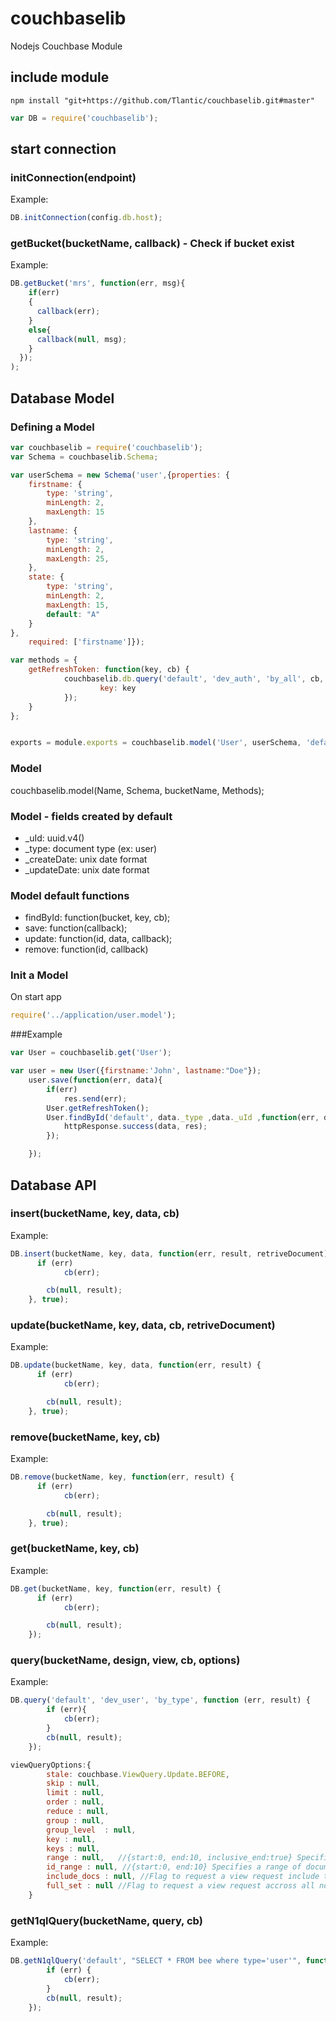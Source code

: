 couchbaselib
=================

Nodejs Couchbase Module


## include module  ##

```
npm install "git+https://github.com/Tlantic/couchbaselib.git#master"
```

```javascript
var DB = require('couchbaselib');
````

## start connection  ##

### initConnection(endpoint)

Example:

```javascript
DB.initConnection(config.db.host);
```

### getBucket(bucketName, callback) - Check if bucket exist

Example:

```javascript
DB.getBucket('mrs', function(err, msg){
    if(err)
    {
      callback(err);
    }
    else{
      callback(null, msg);
    }
  });
);
```

## Database Model  ##

### Defining a Model

```javascript
var couchbaselib = require('couchbaselib');
var Schema = couchbaselib.Schema;

var userSchema = new Schema('user',{properties: {
	firstname: {
		type: 'string',
		minLength: 2,
		maxLength: 15
	},
	lastname: {
		type: 'string',
		minLength: 2,
		maxLength: 25,
	},
	state: {
		type: 'string',
		minLength: 2,
		maxLength: 15,
		default: "A"
	}
},
	required: ['firstname']});

var methods = {
	getRefreshToken: function(key, cb) {
			couchbaselib.db.query('default', 'dev_auth', 'by_all', cb, {
					key: key
			});
	}
};


exports = module.exports = couchbaselib.model('User', userSchema, 'default', methods);
```
### Model

couchbaselib.model(Name, Schema, bucketName, Methods);


### Model - fields created by default
- _uId: uuid.v4()
- _type: document type (ex: user)
- _createDate: unix date format
- _updateDate: unix date format

### Model default functions

- findById: function(bucket, key, cb);
- save: function(callback);
- update: function(id, data, callback);
- remove: function(id, callback)

### Init a Model

On start app

```javascript
require('../application/user.model');
```

###Example

```javascript
var User = couchbaselib.get('User');

var user = new User({firstname:'John', lastname:"Doe"});
	user.save(function(err, data){
		if(err)
			res.send(err);
		User.getRefreshToken();
		User.findById('default', data._type ,data._uId ,function(err, data){
			httpResponse.success(data, res);
		});

	});
```

## Database API  ##

### insert(bucketName, key, data, cb)

Example:

```javascript
DB.insert(bucketName, key, data, function(err, result, retriveDocument) {
	  if (err)
            cb(err);

    	cb(null, result);
    }, true);

```

### update(bucketName, key, data, cb, retriveDocument)

Example:

```javascript
DB.update(bucketName, key, data, function(err, result) {
	  if (err)
            cb(err);

    	cb(null, result);
    }, true);

```
### remove(bucketName, key, cb)

Example:

```javascript
DB.remove(bucketName, key, function(err, result) {
	  if (err)
            cb(err);

    	cb(null, result);
    }, true);
```

### get(bucketName, key, cb)

Example:

```javascript
DB.get(bucketName, key, function(err, result) {
	  if (err)
            cb(err);

    	cb(null, result);
    });
```

### query(bucketName, design, view, cb, options)

Example:

```javascript
DB.query('default', 'dev_user', 'by_type', function (err, result) {
		if (err){
			cb(err);
		}
		cb(null, result);
	});
```
```javascript
viewQueryOptions:{
		stale: couchbase.ViewQuery.Update.BEFORE,
		skip : null,
		limit : null,
		order : null,
		reduce : null,
		group : null,
		group_level  : null,
		key : null,
		keys : null,
		range : null,   //{start:0, end:10, inclusive_end:true} Specifies a range of keys to retrieve from the index.
		id_range : null, //{start:0, end:10} Specifies a range of document id's to retrieve from the index.
		include_docs : null, //Flag to request a view request include the full document value.
		full_set : null //Flag to request a view request accross all nodes in the case of
	}
```


### getN1qlQuery(bucketName, query, cb)

Example:

```javascript
DB.getN1qlQuery('default', "SELECT * FROM bee where type='user'", function (err, result) {
		if (err) {
			cb(err);
		}
		cb(null, result);
	});
```
